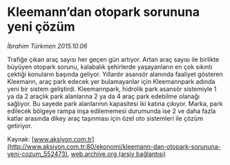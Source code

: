 # Kleemann’dan otopark sorununa yeni çözüm

*İbrahim Türkmen 2015.10.06*

<div class="pNewsDetailMainContent ctx_content" itemprop="articleBody">
 <p>
  Trafiğe çıkan araç sayısı her geçen gün artıyor. Artan araç sayısı ile birlikte büyüyen otopark sorunu, kalabalık şehirlerde yaşayanların en çok sıkıntı çektiği konuların başında geliyor. Yıllardır asansör alanında faaliyet gösteren Kleemann, araç park edecek yer bulamayanlar için Kleemannpark adında yeni bir sistem geliştirdi. Kleemannpark, hidrolik park asansör sistemiyle 1 ya da 2 araçlık park alanlarına 2 ya da 4 araç park edebilme olanağı sağlıyor. Bu sayede park alanlarının kapasitesi iki katına çıkıyor. Marka, park edilecek bölgeye rampa inşa edilememesi durumunda ise 2 ve daha fazla katlar arasında dikey araç taşınması için özel oto sistemleri ile çözüm getiriyor.
 </p>
</div>


Kaynak: [www.aksiyon.com.tr](http://www.aksiyon.com.tr:80/ekonomi/kleemann-dan-otopark-sorununa-yeni-cozum_552473), [web.archive.org (arşiv bağlantısı)](http://web.archive.org/web/20151021131435/http://www.aksiyon.com.tr:80/ekonomi/kleemann-dan-otopark-sorununa-yeni-cozum_552473)
